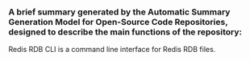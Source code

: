 ### A brief summary generated by the Automatic Summary Generation Model for Open-Source Code Repositories, designed to describe the main functions of the repository:

Redis RDB CLI is a command line interface for Redis RDB files.
